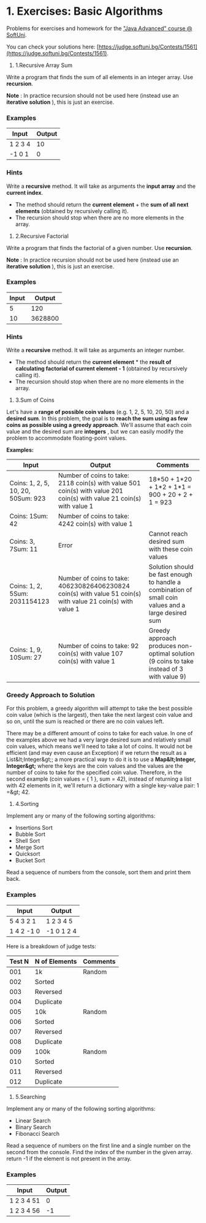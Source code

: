 # 1. Exercises: Basic Algorithms

Problems for exercises and homework for the [&quot;Java Advanced&quot; course @ SoftUni](https://softuni.bg/trainings/2246/java-advanced-january-2019).

You can check your solutions here: [https://judge.softuni.bg/Contests/1561](https://judge.softuni.bg/Contests/1561).

1. 1.Recursive Array Sum

Write a program that finds the sum of all elements in an integer array. Use **recursion**.

**Note** : In practice recursion should not be used here (instead use an **iterative solution** ), this is just an exercise.

### Examples

| **Input** | **Output** |
| --- | --- |
| 1 2 3 4 | 10 |
| -1 0 1 | 0 |

### Hints

Write a **recursive** method. It will take as arguments the **input array** and the **current index**.

- The method should return the **current element** + the **sum of all next elements** (obtained by recursively calling it).
- The recursion should stop when there are no more elements in the array.

1. 2.Recursive Factorial

Write a program that finds the factorial of a given number. Use **recursion**.

**Note** : In practice recursion should not be used here (instead use an **iterative solution** ), this is just an exercise.

### Examples

| **Input** | **Output** |
| --- | --- |
| 5 | 120 |
| 10 | 3628800 |

### Hints

Write a **recursive** method. It will take as arguments an integer number.

- The method should return the **current element** \* the **result of calculating factorial of current element - 1** (obtained by recursively calling it).
- The recursion should stop when there are no more elements in the array.

1. 3.Sum of Coins

Let&#39;s have a **range of possible coin values** (e.g. 1, 2, 5, 10, 20, 50) and a **desired sum**. In this problem, the goal is to **reach the sum using as few coins as possible using a greedy approach**. We&#39;ll assume that each coin value and the desired sum are **integers** , but we can easily modify the problem to accommodate floating-point values.

**Examples:**

| **Input** | **Output** | **Comments** |
| --- | --- | --- |
| Coins: 1, 2, 5, 10, 20, 50Sum: 923 | Number of coins to take: 2118 coin(s) with value 501 coin(s) with value 201 coin(s) with value 21 coin(s) with value 1 | 18\*50 + 1\*20 + 1\*2 + 1\*1 = 900 + 20 + 2 + 1 = 923 |
| Coins: 1Sum: 42 | Number of coins to take: 4242 coin(s) with value 1 |   |
| Coins: 3, 7Sum: 11 | Error | Cannot reach desired sum with these coin values |
| Coins: 1, 2, 5Sum: 2031154123 | Number of coins to take: 406230826406230824 coin(s) with value 51 coin(s) with value 21 coin(s) with value 1 | Solution should be fast enough to handle a combination of small coin values and a large desired sum |
| Coins: 1, 9, 10Sum: 27 | Number of coins to take: 92 coin(s) with value 107 coin(s) with value 1 | Greedy approach produces non-optimal solution (9 coins to take instead of 3 with value 9) |

### Greedy Approach to Solution

For this problem, a greedy algorithm will attempt to take the best possible coin value (which is the largest), then take the next largest coin value and so on, until the sum is reached or there are no coin values left.

There may be a different amount of coins to take for each value. In one of the examples above we had a very large desired sum and relatively small coin values, which means we&#39;ll need to take a lot of coins. It would not be efficient (and may even cause an Exception) if we return the result as a List\&lt;Integer\&gt;; a more practical way to do it is to use a **Map\&lt;Integer, Integer\&gt;** where the keys are the coin values and the values are the number of coins to take for the specified coin value. Therefore, in the second example (coin values = { 1 }, sum = 42), instead of returning a list with 42 elements in it, we&#39;ll return a dictionary with a single key-value pair: 1 =\&gt; 42.

1. 4.Sorting

Implement any or many of the following sorting algorithms:

- Insertions Sort
- Bubble Sort
- Shell Sort
- Merge Sort
- Quicksort
- Bucket Sort

Read a sequence of numbers from the console, sort them and print them back.

### Examples

| **Input** | **Output** |
| --- | --- |
| 5 4 3 2 1 | 1 2 3 4 5 |
| 1 4 2 -1 0 | -1 0 1 2 4 |

Here is a breakdown of judge tests:

| **Test N** | **N of Elements** | **Comments** |
| --- | --- | --- |
| 001 | 1k | Random |
| 002 | Sorted |
| 003 | Reversed |
| 004 | Duplicate |
| 005 | 10k | Random |
| 006 | Sorted |
| 007 | Reversed |
| 008 | Duplicate |
| 009 | 100k | Random |
| 010 | Sorted |
| 011 | Reversed |
| 012 | Duplicate |

1. 5.Searching

Implement any or many of the following sorting algorithms:

- Linear Search
- Binary Search
- Fibonacci Search

Read a sequence of numbers on the first line and a single number on the second from the console. Find the index of the number in the given array. return -1 if the element is not present in the array.

### Examples

| **Input** | **Output** |
| --- | --- |
| 1 2 3 4 51 | 0 |
| 1 2 3 4 56 | -1 |